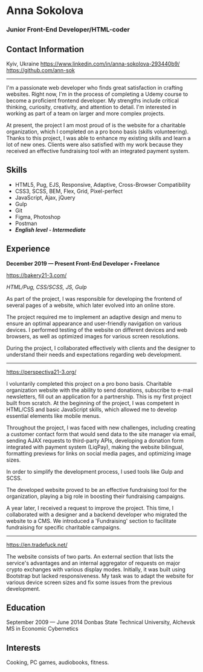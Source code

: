 # Anna Sokolova

### Junior Front-End Developer/HTML-coder

## Contact Information

Kyiv, Ukraine
https://www.linkedin.com/in/anna-sokolova-293440b9/
https://github.com/ann-sok

-----

I'm a passionate web developer who finds great satisfaction in crafting websites. Right now, I'm in the process of completing a Udemy course to become a proficient frontend developer. My strengths include critical thinking, curiosity, creativity, and attention to detail. I'm interested in working as part of a team on larger and more complex projects.

At present, the project I am most proud of is the website for a charitable organization, which I completed on a pro bono basis (skills volunteering). Thanks to this project, I was able to enhance my existing skills and learn a lot of new ones. Clients were also satisfied with my work because they received an effective fundraising tool with an integrated payment system.

## Skills
* HTML5, Pug, EJS, Responsive, Adaptive, Cross-Browser Compatibility
* CSS3, SCSS, BEM, Flex, Grid, Pixel-perfect
* JavaScript, Ajax, jQuery 
* Gulp 
* Git 
* Figma, Photoshop
* Postman
*  ***English level - Intermediate***


## Experience
**December 2019 — Present Front-End Developer • Freelance**

https://bakery21-3.com/

*HTML/Pug, CSS/SCSS, JS, Gulp*

As part of the project, I was responsible for developing the frontend of several pages of a website, which later evolved into an online store.

The project required me to implement an adaptive design and menu to ensure an optimal appearance and user-friendly navigation on various devices. I performed testing of the website on different devices and web browsers, as well as optimized images for various screen resolutions.

During the project, I collaborated effectively with clients and the designer to understand their needs and expectations regarding web development.

----

https://perspectiva21-3.org/

I voluntarily completed this project on a pro bono basis. Charitable organization website with the ability to send donations, subscribe to e-mail newsletters, fill out an application for a partnership.
This is my first project built from scratch. At the beginning of the project, I was competent in HTML/CSS and basic JavaScript skills, which allowed me to develop essential elements like mobile menus.

Throughout the project, I was faced with new challenges, including creating a customer contact form that would send data to the site manager via email, sending AJAX requests to third-party APIs, developing a donation form integrated with payment system (LiqPay), making the website bilingual, formatting previews for links on social media pages, and optimizing image sizes.

In order to simplify the development process, I used tools like Gulp and SCSS.

The developed website proved to be an effective fundraising tool for the organization, playing a big role in boosting their fundraising campaigns.

A year later, I received a request to improve the project. This time, I collaborated with a designer and a backend developer who migrated the website to a CMS. We introduced a 'Fundraising' section to facilitate fundraising for specific charitable campaigns.

----
https://en.tradefuck.net/

The website consists of two parts. An external section that lists the service's advantages and an internal aggregator of requests on major crypto exchanges with various display modes. Initially, it was built using Bootstrap but lacked responsiveness. My task was to adapt the website for various device screen sizes and fix some issues from the previous development.

## Education
September 2009 — June 2014 
Donbas State Technical University, Alchevsk 
MS in Economic Cybernetics

## Interests
Cooking, PC games, audiobooks, fitness.
